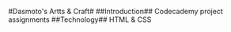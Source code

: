 #Dasmoto's Artts & Craft#
##Introduction##
Codecademy project assignments
##Technology##
HTML & CSS
